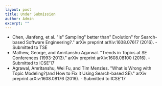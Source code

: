 ```yaml
---
layout: post
title: Under Submission
author: Admin
excerpt: ""
---
```

+ Chen, Jianfeng, et al. "Is" Sampling" better than" Evolution" for Search-based Software Engineering?." arXiv preprint arXiv:1608.07617 (2016). - Submitted to TSE
+ Mathew, George, and Amritanshu Agarwal. "Trends in Topics at SE Conferences (1993-2013)." arXiv preprint arXiv:1608.08100 (2016). - Submitted to ICSE'17
+ Agrawal, Amritanshu, Wei Fu, and Tim Menzies. "What is Wrong with Topic Modeling?(and How to Fix it Using Search-based SE)." arXiv preprint arXiv:1608.08176 (2016). - Submitted to ICSE'17
